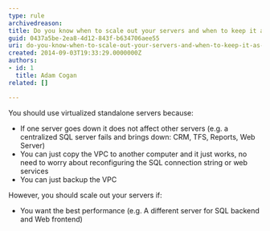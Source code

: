 ```yaml
---
type: rule
archivedreason: 
title: Do you know when to scale out your servers and when to keep it as a standalone server?
guid: 0437a5be-2ea8-4d12-843f-b634706aee55
uri: do-you-know-when-to-scale-out-your-servers-and-when-to-keep-it-as-a-standalone-server
created: 2014-09-03T19:33:29.0000000Z
authors:
- id: 1
  title: Adam Cogan
related: []

---
```


You should use virtualized standalone servers because:

* If one server goes down it does not affect other servers (e.g. a centralized SQL server fails and brings down: CRM, TFS, Reports, Web Server)
* You can just copy the VPC to another computer and it just works, no need to worry about reconfiguring the SQL connection string or web services
* You can just backup the VPC


However, you should scale out your servers if:

* You want the best performance (e.g. A different server for SQL backend and Web frontend)


<!--endintro-->
